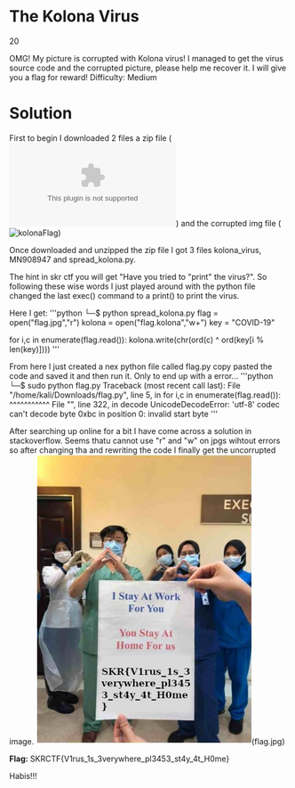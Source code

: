 # The Kolona Virus
20

OMG! My picture is corrupted with Kolona virus! I managed to get the virus source code and the corrupted picture, please help me recover it. I will give you a flag for reward!
Difficulty: Medium



# Solution

First to begin I downloaded 2 files a zip file (![TheKolonaVirus](The_Kolona_Virus.zip)) and the corrupted img file (![kolonaFlag](flag.kolona))

Once downloaded and unzipped the zip file I got 3 files kolona_virus, MN908947 and spread_kolona.py.

The hint in skr ctf you will get "Have you tried to "print" the virus?". So following these wise words I just played around with the python file changed the last exec() command to a print() to print the virus.

Here I get:
'''python
└─$ python spread_kolona.py
flag = open("flag.jpg","r")
kolona = open("flag.kolona","w+")
key = "COVID-19"

for i,c in enumerate(flag.read()):
        kolona.write(chr(ord(c) ^ ord(key[i % len(key)])))
'''

From here I just created a nex python file called flag.py copy pasted the code and saved it and then run it. Only to end up with a error...
'''python
└─$ sudo python flag.py 
Traceback (most recent call last):
  File "/home/kali/Downloads/flag.py", line 5, in <module>
    for i,c in enumerate(flag.read()):
                         ^^^^^^^^^^^
  File "<frozen codecs>", line 322, in decode
UnicodeDecodeError: 'utf-8' codec can't decode byte 0xbc in position 0: invalid start byte
'''

After searching up online for a bit I have come across a solution in stackoverflow. Seems thatu cannot use "r" and "w" on jpgs wihtout errors so after changing tha and rewriting the code I finally get the uncorrupted image. 
![flag](flag.jpg)(flag.jpg)


**Flag:** SKRCTF{V1rus_1s_3verywhere_pl3453_st4y_4t_H0me}

Habis!!!